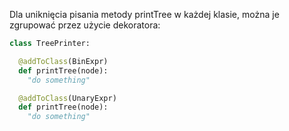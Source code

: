 Dla uniknięcia pisania metody printTree w każdej klasie, można je zgrupować
przez użycie dekoratora:

```python
class TreePrinter:

  @addToClass(BinExpr)
  def printTree(node):
    "do something"

  @addToClass(UnaryExpr)
  def printTree(node):
    "do something"
```

